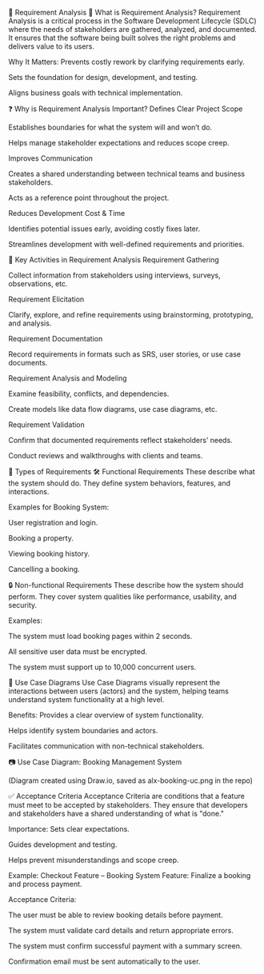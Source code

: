 📄 Requirement Analysis
📘 What is Requirement Analysis?
Requirement Analysis is a critical process in the Software Development Lifecycle (SDLC) where the needs of stakeholders are gathered, analyzed, and documented. It ensures that the software being built solves the right problems and delivers value to its users.

Why It Matters:
Prevents costly rework by clarifying requirements early.

Sets the foundation for design, development, and testing.

Aligns business goals with technical implementation.

❓ Why is Requirement Analysis Important?
Defines Clear Project Scope

Establishes boundaries for what the system will and won’t do.

Helps manage stakeholder expectations and reduces scope creep.

Improves Communication

Creates a shared understanding between technical teams and business stakeholders.

Acts as a reference point throughout the project.

Reduces Development Cost & Time

Identifies potential issues early, avoiding costly fixes later.

Streamlines development with well-defined requirements and priorities.

🔑 Key Activities in Requirement Analysis
Requirement Gathering

Collect information from stakeholders using interviews, surveys, observations, etc.

Requirement Elicitation

Clarify, explore, and refine requirements using brainstorming, prototyping, and analysis.

Requirement Documentation

Record requirements in formats such as SRS, user stories, or use case documents.

Requirement Analysis and Modeling

Examine feasibility, conflicts, and dependencies.

Create models like data flow diagrams, use case diagrams, etc.

Requirement Validation

Confirm that documented requirements reflect stakeholders’ needs.

Conduct reviews and walkthroughs with clients and teams.

🧩 Types of Requirements
🛠 Functional Requirements
These describe what the system should do. They define system behaviors, features, and interactions.

Examples for Booking System:

User registration and login.

Booking a property.

Viewing booking history.

Cancelling a booking.

🔒 Non-functional Requirements
These describe how the system should perform. They cover system qualities like performance, usability, and security.

Examples:

The system must load booking pages within 2 seconds.

All sensitive user data must be encrypted.

The system must support up to 10,000 concurrent users.

🎯 Use Case Diagrams
Use Case Diagrams visually represent the interactions between users (actors) and the system, helping teams understand system functionality at a high level.

Benefits:
Provides a clear overview of system functionality.

Helps identify system boundaries and actors.

Facilitates communication with non-technical stakeholders.

📷 Use Case Diagram: Booking Management System

(Diagram created using Draw.io, saved as alx-booking-uc.png in the repo)

✅ Acceptance Criteria
Acceptance Criteria are conditions that a feature must meet to be accepted by stakeholders. They ensure that developers and stakeholders have a shared understanding of what is "done."

Importance:
Sets clear expectations.

Guides development and testing.

Helps prevent misunderstandings and scope creep.

Example: Checkout Feature – Booking System
Feature: Finalize a booking and process payment.

Acceptance Criteria:

The user must be able to review booking details before payment.

The system must validate card details and return appropriate errors.

The system must confirm successful payment with a summary screen.

Confirmation email must be sent automatically to the user.

